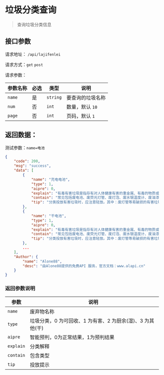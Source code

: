 # 垃圾分类查询

> 查询垃圾分类信息



## 接口参数

请求地址： `/api/lajifenlei`

请求方式：`get`  `post`

请求参数：

| 参数名称 | 必选 | 类型     | 说明             |
| -------- | ---- | -------- | ---------------- |
| `name`   | 是   | `string` | 要查询的垃圾名称 |
| `num`    | 否   | `int`    | 数量，默认 `10`  |
| `page`   | 否   | `int`    | 页码，默认 `1`   |



## 返回数据：

测试参数：`name=电池`

```json
{
    "code": 200,
    "msg": "success",
    "data": [
        {
            "name": "充电电池",
            "type": 1,
            "aipre": 0,
            "explain": "有毒有害垃圾是指存有对人体健康有害的重金属、有毒的物质或者对环境造成现实危害或者潜在危害的废弃物。",
            "contain": "常见包括废电池、废荧光灯管、废灯泡、废水银温度计、废油漆桶、过期药品、农药、杀虫剂等。",
            "tip": "分类投放有害垃圾时，应注意轻放。其中：废灯管等易破损的有害垃圾应连带包装或包裹后投放；废弃药品宜连带包装一并投放；杀虫剂等压力罐装容器，应排空内容物后投放；在公共场所产生有害垃圾且未发现对应收集容器时，应携带至有害垃圾投放点妥善投放。"
        },
        {
            "name": "干电池",
            "type": 1,
            "aipre": 0,
            "explain": "有毒有害垃圾是指存有对人体健康有害的重金属、有毒的物质或者对环境造成现实危害或者潜在危害的废弃物。",
            "contain": "常见包括废电池、废荧光灯管、废灯泡、废水银温度计、废油漆桶、过期药品、农药、杀虫剂等。",
            "tip": "分类投放有害垃圾时，应注意轻放。其中：废灯管等易破损的有害垃圾应连带包装或包裹后投放；废弃药品宜连带包装一并投放；杀虫剂等压力罐装容器，应排空内容物后投放；在公共场所产生有害垃圾且未发现对应收集容器时，应携带至有害垃圾投放点妥善投放。"
        },
        ...
    ],
    "Author": {
        "name": "Alone88",
        "desc": "由Alone88提供的免费API 服务，官方文档：www.alapi.cn"
    }
}
```

### 返回参数说明

| 参数      | 说明                                                       |
| --------- | ---------------------------------------------------------- |
| `name`    | 废弃物名称                                                 |
| `type`    | 垃圾分类，0 为可回收、1 为有害、2 为厨余(湿)、3 为其他(干) |
| `aipre`   | 智能预判，0为正常结果，1为预判结果                         |
| `explain` | 分类解释                                                   |
| `contain` | 包含类型                                                   |
| `tip`     | 投放提示                                                   |